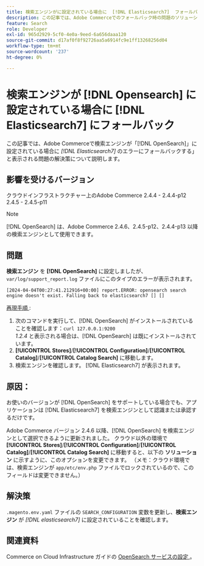 ```yaml
---
title: 検索エンジンがに設定されている場合に  [!DNL Elasticsearch7]  フォールバック  [!DNL Opensearch]
description: この記事では、Adobe Commerceでのフォールバック時の問題のソリューショ  [!DNL Elasticsearch7]* error occurs when the search engine is set to [!DNL OpenSearch]  を説明します。
feature: Search
role: Developer
exl-id: 965d2929-5cf0-4e0a-9eed-6a656daaa120
source-git-commit: d17af0f8f92726aa5a6914fc9e1ff13268256d04
workflow-type: tm+mt
source-wordcount: '237'
ht-degree: 0%

---
```


# 検索エンジンが [!DNL Opensearch] に設定されている場合に [!DNL Elasticsearch7] にフォールバック

この記事では、Adobe Commerceで検索エンジンが「[!DNL OpenSearch]」に設定されている場合に *[!DNL Elasticsearch7]* のエラーにフォールバックする」と表示される問題の解決策について説明します。

## 影響を受けるバージョン

クラウドインフラストラクチャー上のAdobe Commerce
2.4.4 - 2.4.4-p12
2.4.5 - 2.4.5-p11

>[!NOTE]
>
>[!DNL OpenSearch] は、Adobe Commerce 2.4.6、2.4.5-p12、2.4.4-p13 以降の検索エンジンとして使用できます。

## 問題

**検索エンジン** を **[!DNL OpenSearch]** に設定しましたが、`var/log/support_report.log` ファイルにこのタイプのエラーが表示されます。

```[2024-04-04T00:27:41.212916+00:00] report.ERROR: opensearch search engine doesn't exist. Falling back to elasticsearch7 [] []```

<u> 再現手順 </u>:

1. 次のコマンドを実行して、[!DNL OpenSearch] がインストールされていることを確認します：`curl 127.0.0.1:9200`<br>
*1.2.4* と表示される場合は、[!DNL OpenSearch] は既にインストールされています。
1. **[!UICONTROL Stores]**/**[!UICONTROL Configuration]**/**[!UICONTROL Catalog]**/**[!UICONTROL Catalog Search]** に移動します。
1. 検索エンジンを確認します。 [!DNL Elasticsearch7] が表示されます。

## 原因：

お使いのバージョンが [!DNL OpenSearch] をサポートしている場合でも、アプリケーションは [!DNL Elasticsearch7] を検索エンジンとして認識または承認するだけです。

Adobe Commerce バージョン 2.4.6 以降、[!DNL OpenSearch] を検索エンジンとして選択できるように更新されました。
クラウド以外の環境で **[!UICONTROL Stores]**/**[!UICONTROL Configuration]**/**[!UICONTROL Catalog]**/**[!UICONTROL Catalog Search]** に移動すると、以下の **ソリューション** に示すように、このオプションを変更できます。
（メモ：クラウド環境では、検索エンジンが `app/etc/env.php` ファイルでロックされているので、このフィールドは変更できません。）

## 解決策

`.magento.env.yaml` ファイルの `SEARCH_CONFIGURATION` 変数を更新し、**検索エンジン** が *[!DNL elasticsearch7]* に設定されていることを確認します。

## 関連資料

Commerce on Cloud Infrastructure ガイドの [OpenSearch サービスの設定 ](https://experienceleague.adobe.com/docs/commerce-cloud-service/user-guide/configure/service/opensearch.html)。
